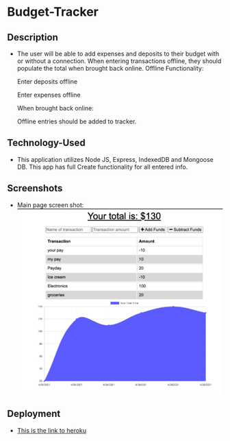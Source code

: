 # Budget-Tracker

## Description

* The user will be able to add expenses and deposits to their budget with or without a connection. When entering transactions offline, they should populate the total when brought back online.
Offline Functionality:


  Enter deposits offline


  Enter expenses offline


  When brought back online:

  Offline entries should be added to tracker.
## Technology-Used

* This application utilizes Node JS, Express, IndexedDB and Mongoose DB. This app has full Create functionality for all entered info.

## Screenshots

* Main page screen shot: 
![alt text](./assets/budget.png "Logo Title Text 1")

## Deployment

* [This is the link to heroku](https://budgetlartrack.herokuapp.com/)
